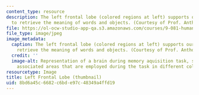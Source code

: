 ```yaml
---
content_type: resource
description: The left frontal lobe (colored regions at left) supports our ability
  to retrieve the meaning of words and objects. (Courtesy of Prof. Anthony Wagner.)
file: https://ol-ocw-studio-app-qa.s3.amazonaws.com/courses/9-081-human-memory-and-learning-fall-2002/8bd6a45c6682c6bde97c48349a4ffd19_9-081f02-th.jpg
file_type: image/jpeg
image_metadata:
  caption: The left frontal lobe (colored regions at left) supports our ability to
    retrieve the meaning of words and objects. (Courtesy of Prof. Anthony Wagner.)
  credit: ''
  image-alt: Representation of a brain during memory aquisition task, showing the
    associated areas that are employed during the task in different colors.
resourcetype: Image
title: Left Frontal Lobe (thumbnail)
uid: 8bd6a45c-6682-c6bd-e97c-48349a4ffd19
---
```

